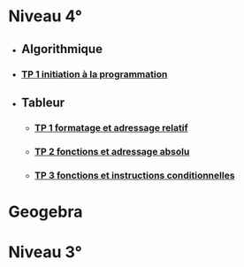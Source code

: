 # Niveau 4°

* ## Algorithmique  

* ### [TP 1 initiation à la programmation](./TP1.md)

* ## Tableur  

  * ### [TP 1 formatage et adressage relatif]()
  * ### [TP 2 fonctions et adressage absolu]()
  * ### [TP 3 fonctions et instructions conditionnelles]()

# Geogebra  

# Niveau 3°


